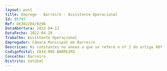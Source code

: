```yaml
--- 
layout: post
title: Emprego - Barreiro - Assistente Operacional
Id: 95797
Ref: OE202204/0298
DataAbertura: 2022-04-12
DataFecho: 2022-04-28
Trabalho: Assistente Operacional
Empregador: Câmara Municipal do Barreiro
Descricao: As constantes no anexo a que se refere o nº 2 do artigo 88º da LTFP, as quais correspondem ao grau 1 de complexidade funcional da Categoria de Assistente Operacional (Coveiro), nomeadamente  abertura e aterro de sepulturas, depósito e levantamento de restos mortais  manutenção, conservação e limpeza do Cemitério e outras tarefas similares que podem comportar esforço físico  assegurar a guarda, manutenção e conservação dos equipamentos, ferramentas e utensílios que lhe estão distribuídos, garantindo a sua correta utilização, procedendo à limpeza, manutenção e reparação dos mesmos.
CodigoPostal: 2834-005 BARREIRO
Concelho: Barreiro
Distrito: Setúbal
--- 
```

